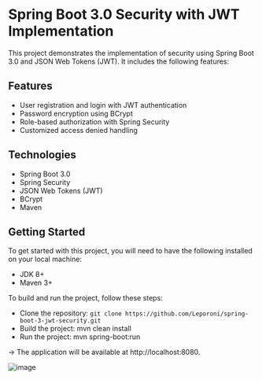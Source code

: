 ﻿# Spring Boot 3.0 Security with JWT Implementation
This project demonstrates the implementation of security using Spring Boot 3.0 and JSON Web Tokens (JWT). It includes the following features:

## Features
* User registration and login with JWT authentication
* Password encryption using BCrypt
* Role-based authorization with Spring Security
* Customized access denied handling

## Technologies
* Spring Boot 3.0
* Spring Security
* JSON Web Tokens (JWT)
* BCrypt
* Maven

## Getting Started
To get started with this project, you will need to have the following installed on your local machine:

* JDK 8+
* Maven 3+


To build and run the project, follow these steps:

* Clone the repository: `git clone https://github.com/Leporoni/spring-boot-3-jwt-security.git`
* Build the project: mvn clean install
* Run the project: mvn spring-boot:run

-> The application will be available at http://localhost:8080.

![image](https://user-images.githubusercontent.com/17886340/211613738-9af1e1fc-93a2-45a4-ac54-4894758e7fe2.png)
